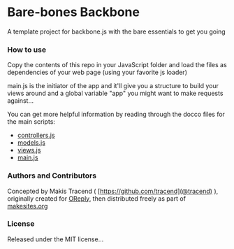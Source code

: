 # Bare-bones Backbone
A template project for backbone.js with the bare essentials to get you going 


### How to use 

Copy the contents of this repo in your JavaScript folder and load the files as dependencies of your web page (using your favorite js loader) 

main.js is the initiator of the app and it'll give you a structure to build your views around and a global variable "app" you might want to make requests against...

You can get more helpful information by reading through the docco files for the main scripts: 

- [controllers.js](http://makesites.org/barebones-backbone/docs/controllers.html)
- [models.js](http://makesites.org/barebones-backbone/docs/models.html)
- [views.js](http://makesites.org/barebones-backbone/docs/views.html)
- [main.js](http://makesites.org/barebones-backbone/docs/main.html)



### Authors and Contributors

Concepted by Makis Tracend ( [https://github.com/tracend](@tracend) ), originally created for [OReply](http://oreply.net/), then distributed freely as part of [makesites.org](http://makesites.org/)


### License

Released under the MIT license...